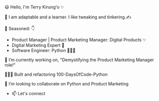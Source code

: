 😃 Hello, I'm Terry Kirung'o ✨

🌱 I am adaptable and a learner. I like tweaking and tinkering.✍️

👀 Seasoned: 👇
  - Product Manager | Product Marketing Manager: Digital Products  ✨
  - Digital Marketing Expert 🤩
  - Software Engineer: Python 👩🏽‍💻
  
🔭 I’m currently working on, "Demystifying the Product Marketing Manager role!"

👩🏽‍💻 Built and refactoring 100-DaysOfCode-Python

💞️ I’m looking to collaborate on Python and Product Marketing
- 📫 Let's connect

<!---
Teresia-Kirungo/Teresia-Kirungo is a ✨ special ✨ repository because its `README.md` (this file) appears on your GitHub profile.
You can click the Preview link to take a look at your changes.
--->
